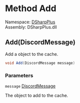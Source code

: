 # Method Add

Namespace: [DSharpPlus](DSharpPlus.md)  
Assembly: DSharpPlus.dll

## <a id="DSharpPlus_IMessageCacheProvider_Add_DSharpPlus_Entities_DiscordMessage_"></a>Add\(DiscordMessage\)

Add a <xref href="DSharpPlus.Entities.DiscordMessage" data-throw-if-not-resolved="false"></xref> object to the cache.

```csharp
void Add(DiscordMessage message)
```

### Parameters

`message` [DiscordMessage](DSharpPlus.Entities.DiscordMessage.md)

The <xref href="DSharpPlus.Entities.DiscordMessage" data-throw-if-not-resolved="false"></xref> object to add to the cache.

